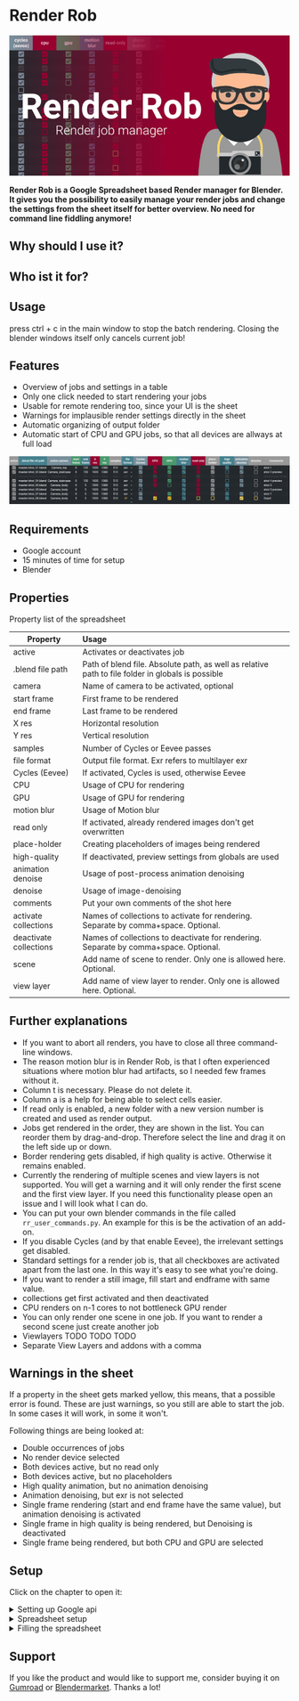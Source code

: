 # Render Rob

![ ](img/readme_pics/renderrob_deck_01.png)

**Render Rob is a Google Spreadsheet based Render manager for Blender. It gives you the possibility to easily manage your render jobs and change the settings from the sheet itself for better overview. No need for command line fiddling anymore!**

## Why should I use it?

## Who ist it for?

## Usage

press ctrl + c in the main window to stop the batch rendering. Closing the blender windows itself only cancels current job!

## Features

- Overview of jobs and settings in a table
- Only one click needed to start rendering your jobs
- Usable for remote rendering too, since your UI is the sheet
- Warnings for implausible render settings directly in the sheet
- Automatic organizing of output folder
- Automatic start of CPU and GPU jobs, so that all devices are allways at full load
<!-- screenshot!! TODO -->

![Screenshot](img/readme_pics/screenshot.jpg)

## Requirements

- Google account
- 15 minutes of time for setup
- Blender

## Properties

Property list of the spreadsheet

| Property | Usage |
|--- |:---|
| active | Activates or deactivates job |
| .blend file path | Path of blend file. Absolute path, as well as relative path to file folder in globals is possible |
| camera | Name of camera to be activated, optional |
| start frame | First frame to be rendered|
| end frame | Last frame to be rendered|
| X res | Horizontal resolution |
| Y res | Vertical resolution|
| samples | Number of Cycles or Eevee passes|
| file format | Output file format. Exr refers to multilayer exr|
| Cycles (Eevee) | If activated, Cycles is used, otherwise Eevee|
| CPU | Usage of CPU for rendering |
| GPU | Usage of GPU for rendering |
| motion blur | Usage of Motion blur |
| read only | If activated, already rendered images don't get overwritten |
| place-holder | Creating placeholders of images being rendered |
| high-quality | If deactivated, preview settings from globals are used|
| animation denoise | Usage of post-process animation denoising|
| denoise | Usage of image-denoising|
| comments | Put your own comments of the shot here|
| activate collections | Names of collections to activate for rendering. Separate by comma+space. Optional. |
| deactivate collections | Names of collections to deactivate for rendering. Separate by comma+space. Optional. |
| scene | Add name of scene to render. Only one is allowed here. Optional.|
| view layer | Add name of view layer to render. Only one is allowed here. Optional.|

## Further explanations

- If you want to abort all renders, you have to close all three command-line windows.
- The reason motion blur is in Render Rob, is that I often experienced situations where motion blur had artifacts, so I needed few frames without it.
- Column t is necessary. Please do not delete it.
- Column a is a help for being able to select cells easier.
- If read only is enabled, a new folder with a new version number is created and used as render output.
- Jobs get rendered in the order, they are shown in the list. You can reorder them by drag-and-drop. Therefore select the line and drag it on the left side up or down.
- Border rendering gets disabled, if high quality is active. Otherwise it remains enabled.
- Currently the rendering of multiple scenes and view layers is not supported. You will get a warning and it will only render the first scene and the first view layer. If you need this functionality please open an issue and I will look what I can do.
- You can put your own blender commands in the file called `rr_user_commands.py`. An example for this is be the activation of an add-on.
- If you disable Cycles (and by that enable Eevee), the irrelevant settings get disabled.
- Standard settings for a render job is, that all checkboxes are activated apart from the last one. In this way it's easy to see what you're doing.
- If you want to render a still image, fill start and endframe with same value.
- collections get first activated and then deactivated
- CPU renders on n-1 cores to not bottleneck GPU render
- You can only render one scene in one job. If you want to render a second scene just create another job
- Viewlayers TODO TODO TODO
- Separate View Layers and addons with a comma

## Warnings in the sheet

If a property in the sheet gets marked yellow, this means, that a possible error is found. These are just warnings, so you still are able to start the job. In some cases it will work, in some it won't.

Following things are being looked at:

- Double occurrences of jobs
- No render device selected
- Both devices active, but no read only
- Both devices active, but no placeholders
- High quality animation, but no animation denoising
- Animation denoising, but exr is not selected
- Single frame rendering (start and end frame have the same value), but animation denoising is activated
- Single frame in high quality is being rendered, but Denoising is deactivated
- Single frame being rendered, but both CPU and GPU are selected

## Setup

Click on the chapter to open it:

<details>
<summary>Setting up Google api</summary>

<!-- ### Setting up Google api -->

1. Open up https://console.developers.google.com, agree to terms and conditions and click on `Agree and continue`

![Text](img/readme_pics/Anmerkung%202020-04-26%20102222.jpg "Terms and Service")

2. Click on create project


![Text](img/readme_pics/Anmerkung%202020-04-26%20125300.jpg "Dashboard")

3. Name the project e.g. Render Rob and click on create

![Text](img/readme_pics/Anmerkung%202020-04-26%20102359.jpg "Create Project")

4. Search for **Google Drive API** and enable it

![Text](img/readme_pics/Anmerkung%202020-04-26%20125343.jpg "Search API")
![Text](img/readme_pics/Anmerkung%202020-04-26%20125407.jpg "Drive API")
<!-- ![Text](img/readme_pics/Anmerkung%202020-04-26%20102553.jpg "Descrp") -->

5. Same for **Google Sheets API**

![Text](img/readme_pics/Anmerkung%202020-04-26%20102550.jpg "Search API")
![Text](img/readme_pics/Anmerkung%202020-04-26%20102636.jpg "Sheet API")

6. Click on Create Credentials

![Text](img/readme_pics/Anmerkung%202020-04-26%20125536.jpg "Credentials")

7. fill out the form and click on `What credentials do I need?`

![Text](img/readme_pics/Anmerkung%202020-04-26%20102827.jpg "Credentials")

8. continue filling out

![Text](img/readme_pics/Anmerkung%202020-04-26%20102856.jpg "Credentials")

9. save the json file you get in the `Render Rob\Key` Folder

![Text](img/readme_pics/Anmerkung%202020-04-26%20102919.jpg "Credentials")
</details>

<!-- ### Spreadsheet -->

<details>
<summary>Spreadsheet setup </summary>

1. Open this spreadsheet:
https://docs.google.com/spreadsheets/d/1WWVV_Iteum82jcmbp4dNShwJ-e1dlw42UG-UKvsKnwc

1. Copy the sheet into your Drive 

![Text](img/readme_pics/Anmerkung%202020-04-26%20101650.jpg "Sheet")


3. Name it `Render Rob`. Correct naming is important!

![Text](img/readme_pics/Anmerkung%202020-04-26%20101720.jpg "Sheet")

4. Copy the e-mail address from step 8 (it's called Service account ID there) and share the sheet with the mail!

![Text](img/readme_pics/Anmerkung%202020-04-26%20104113.jpg "Sheet")
</details>


<!-- ### Filling the spreadsheet -->

<details>
<summary>Filling the spreadsheet </summary>

After setting that up, fill in the global settings in the Sheet. The Blender Path and Render Path is mandatory, the rest is optional.

![Text](img/readme_pics/Anmerkung%202020-04-26%20134758.jpg)

Now you only have to paste your attributes of your job to be rendered, and run `renderrob.exe`!

</details>


## Support

If you like the product and would like to support me, consider buying it on [Gumroad](https://gum.co/JXBgO) or [Blendermarket](https://blendermarket.com). Thanks a lot!
